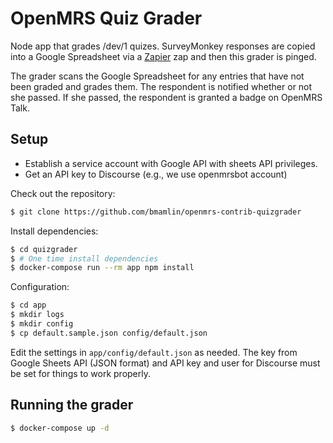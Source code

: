 # OpenMRS Quiz Grader

Node app that grades /dev/1 quizes. SurveyMonkey responses are copied into a Google Spreadsheet via a [Zapier](https://zapier.com/) zap and 
then this grader is pinged.

The grader scans the Google Spreadsheet for any entries that have not been graded and grades them. The respondent is notified whether or not she passed. If she passed, the respondent is granted a badge on OpenMRS Talk.

## Setup

* Establish a service account with Google API with sheets API privileges.
* Get an API key to Discourse (e.g., we use openmrsbot account)

Check out the repository:

```bash
$ git clone https://github.com/bmamlin/openmrs-contrib-quizgrader
```

Install dependencies:

```bash
$ cd quizgrader
$ # One time install dependencies
$ docker-compose run --rm app npm install
```

Configuration:

```bash
$ cd app
$ mkdir logs
$ mkdir config
$ cp default.sample.json config/default.json
```

Edit the settings in `app/config/default.json` as needed. The key from Google Sheets API (JSON format) and API key and user for Discourse must be set for things to work properly.

## Running the grader

```bash
$ docker-compose up -d
```

